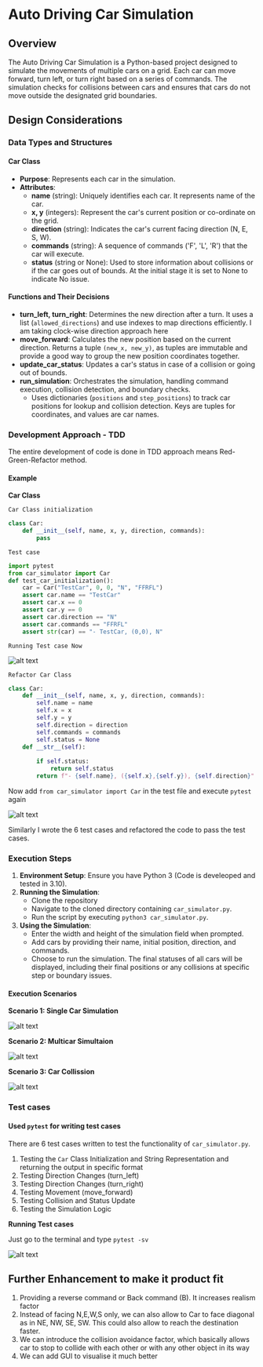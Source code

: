 # Auto Driving Car Simulation

## Overview

The Auto Driving Car Simulation is a Python-based project designed to simulate the movements of multiple cars on a grid. Each car can move forward, turn left, or turn right based on a series of commands. The simulation checks for collisions between cars and ensures that cars do not move outside the designated grid boundaries.

## Design Considerations

### Data Types and Structures

#### Car Class

- **Purpose**: Represents each car in the simulation.
- **Attributes**:
  - **name** (string): Uniquely identifies each car. It represents name of the car.
  - **x, y** (integers): Represent the car's current position or co-ordinate on the grid.
  - **direction** (string): Indicates the car's current facing direction (N, E, S, W).
  - **commands** (string): A sequence of commands ('F', 'L', 'R') that the car will execute. 
  - **status** (string or None): Used to store information about collisions or if the car goes out of bounds. At the initial stage it is set to None to indicate No issue.

#### Functions and Their Decisions

- **turn_left, turn_right**: Determines the new direction after a turn. It uses a list (`allowed_directions`) and use indexes to map directions efficiently. I am taking clock-wise direction approach here
- **move_forward**: Calculates the new position based on the current direction. Returns a tuple `(new_x, new_y)`, as tuples are immutable and provide a good way to group the new position coordinates together.
- **update_car_status**: Updates a car's status in case of a collision or going out of bounds. 
- **run_simulation**: Orchestrates the simulation, handling command execution, collision detection, and boundary checks.
  - Uses dictionaries (`positions` and `step_positions`) to track car positions for  lookup and collision detection. Keys are tuples for coordinates, and values are car names.

### Development Approach - TDD
The entire development of code is done in TDD approach means Red-Green-Refactor method.
#### Example 
**Car Class**

`Car Class initialization`

```python
class Car:
    def __init__(self, name, x, y, direction, commands):     
        pass
```

`Test case`

```python
import pytest
from car_simulator import Car
def test_car_initialization():
    car = Car("TestCar", 0, 0, "N", "FFRFL")
    assert car.name == "TestCar"
    assert car.x == 0
    assert car.y == 0
    assert car.direction == "N"
    assert car.commands == "FFRFL"
    assert str(car) == "- TestCar, (0,0), N"
```
`Running Test case Now`

![alt text](images/image-6.png)

`Refactor Car Class`
``` python
class Car:
    def __init__(self, name, x, y, direction, commands):     
        self.name = name
        self.x = x
        self.y = y
        self.direction = direction
        self.commands = commands
        self.status = None
    def __str__(self):
        
        if self.status:
            return self.status
        return f"- {self.name}, ({self.x},{self.y}), {self.direction}"
```
Now add `from car_simulator import Car` in the test file and execute `pytest` again

![alt text](images/image-5.png)

Similarly I wrote the 6 test cases and refactored the code to pass the test cases.

### Execution Steps

1. **Environment Setup**: Ensure you have Python 3 (Code is develeoped and tested in 3.10).
2. **Running the Simulation**:
    - Clone the repository
    - Navigate to the cloned directory containing `car_simulator.py`.
    - Run the script by executing `python3 car_simulator.py`.
3. **Using the Simulation**:
    - Enter the width and height of the simulation field when prompted.
    - Add cars by providing their name, initial position, direction, and commands.
    - Choose to run the simulation. The final statuses of all cars will be displayed, including their final positions or any collisions at specific step or boundary issues.
#### Execution Scenarios
**Scenario 1: Single Car Simulation**

![alt text](images/image.png)


**Scenario 2: Multicar Simultaion**

![alt text](images/image-1.png)

**Scenario 3: Car Collission**

![alt text](images/image-2.png)

### Test cases

#### Used `pytest` for writing test cases
There are 6 test cases written to test the functionality of `car_simulator.py`.
1. Testing the `Car` Class Initialization and String Representation and returning the output in specific format
2. Testing Direction Changes (turn_left)
3. Testing Direction Changes (turn_right)
4. Testing Movement (move_forward)
5. Testing Collision and Status Update
6. Testing the Simulation Logic

**Running Test cases**

Just go to the terminal and type `pytest -sv`

![alt text](images/image-3.png)

## Further Enhancement to make it product fit

1. Providing a reverse command or Back command (B). It increases realism factor
2. Instead of facing N,E,W,S only, we can also allow to Car to face diagonal as in NE, NW, SE, SW. This could also allow to reach the destination faster.
3. We can introduce the collision avoidance factor, which basically allows car to stop to collide with each other or with any other object in its way
4. We can add GUI to visualise it much better